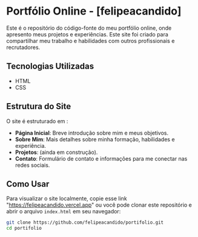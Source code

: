 # Portfólio Online - [felipeacandido]

Este é o repositório do código-fonte do meu portfólio online, onde apresento meus projetos e experiências. Este site foi criado para compartilhar meu trabalho e habilidades com outros profissionais e recrutadores.

## Tecnologias Utilizadas

- HTML
- CSS

## Estrutura do Site

O site é estruturado em :

- **Página Inicial**: Breve introdução sobre mim e meus objetivos.
- **Sobre Mim**: Mais detalhes sobre minha formação, habilidades e experiência.
- **Projetos**: (ainda em construção).
- **Contato**: Formulário de contato e informações para me conectar nas redes sociais.

## Como Usar

Para visualizar o site localmente, copie esse link "https://felipeacandido.vercel.app" ou você pode clonar este repositório e abrir o arquivo `index.html` em seu navegador:

```bash
git clone https://github.com/felipeacandido/portifolio.git
cd portifolio
